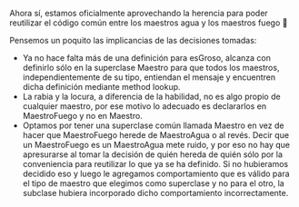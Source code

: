 Ahora sí, estamos oficialmente aprovechando la herencia para poder reutilizar el código común entre los maestros agua y los maestros fuego :clap:

Pensemos un poquito las implicancias de las decisiones tomadas:

* Ya no hace falta más de una definición para esGroso, alcanza con definirlo sólo en la superclase Maestro para que todos los maestros, independientemente de su tipo, entiendan el mensaje y encuentren dicha definición mediante method lookup.
* La rabia y la locura, a diferencia de la habilidad, no es algo propio de cualquier maestro, por ese motivo lo adecuado es declararlos en MaestroFuego y no en Maestro.
* Optamos por tener una superclase común llamada Maestro en vez de hacer que MaestroFuego herede de MaestroAgua o al revés. Decir que un MaestroFuego es un MaestroAgua mete ruido, y por eso no hay que apresurarse al tomar la decisión de quién hereda de quién sólo por la conveniencia para reutilizar lo que ya se ha definido. Si no hubieramos decidido eso y luego le agregamos comportamiento que es válido para el tipo de maestro que elegimos como superclase y no para el otro, la subclase hubiera incorporado dicho comportamiento incorrectamente.